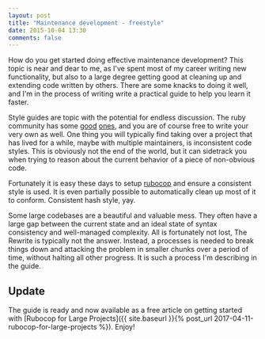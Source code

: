 ```yaml
---
layout: post
title: "Maintenance development - freestyle"
date: 2015-10-04 13:30
comments: false
---
```


How do you get started doing effective maintenance development? This topic is near and dear to me, as I've spent most of my career writing new functionality, but also to a large degree getting good at cleaning up and extending code written by others. There are some knacks to doing it well, and I'm in the process of writing write a practical guide to help you learn it faster.

Style guides are topic with the potential for endless discussion. The ruby community has some [good](https://github.com/bbatsov/ruby-style-guide) [ones](https://github.com/styleguide/ruby), and you are of course free to write your very own as well. One thing you will typically find taking over a project that has lived for a while, maybe with multiple maintainers, is inconsistent code styles. This is obviously not the end of the world, but it can sidetrack you when trying to reason about the current behavior of a piece of non-obvious code.

Fortunately it is easy these days to setup [rubocop](https://github.com/bbatsov/rubocop) and ensure a consistent style is used. It is even partially possible to automatically clean up most of it to conform. Consistent hash style, yay.

Some large codebases are a beautiful and valuable mess. They often have a large gap between the current state and an ideal state of syntax consistency and well-managed complexity. All is fortunately not lost, The Rewrite is typically not the answer. Instead, a processes is needed to break things down and attacking the problem in smaller chunks over a period of time, without halting all other progress. It is such a process I'm describing in the guide.

## Update

The guide is ready and now available as a free article on getting started with [Rubocop for Large Projects]({{ site.baseurl }}{% post_url 2017-04-11-rubocop-for-large-projects %}). Enjoy!
